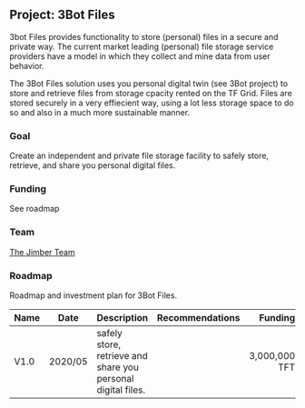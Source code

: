 ## Project: 3Bot Files
3bot Files provides functionality to store (personal) files in a secure and private way. The current market leading (personal) file storage service providers have a model in which they collect and mine data from user behavior. 

The 3Bot Files solution uses you personal digital twin (see 3Bot project) to store and retrieve files from storage cpacity rented on the TF Grid. Files are stored securely in a very effiecient way, using a lot less storage space to do so and also in a much more sustainable manner.

### Goal
Create an independent and private file storage facility to safely store, retrieve, and share you personal digital files.

### Funding
See roadmap

### Team

[The Jimber Team](https://www.jimber.org/securityBroker.html)

### Roadmap

Roadmap and investment plan for 3Bot Files.

| Name         | Date   | Description | Recommendations | Funding |
|:-------------|--------|-------------|-----------------|---------:|
| V1.0 |  2020/05 | safely store, retrieve and share you personal digital files. |  |3,000,000 TFT |
